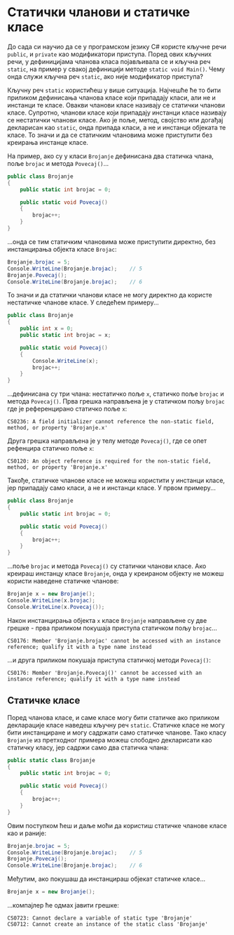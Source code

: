 # Статички чланови и статичке класе

До сада си научио да се у програмском језику C# користе кључне речи `public`,
и `private` као модификатори приступа. Поред ових кључних речи, у дефиницијама
чланова класа појављивала се и кључна реч `static`, на пример у свакој
дефиницији методе `static void Main()`. Чему онда служи кључна реч `static`,
ако није модификатор приступа?

Кључну реч `static` користићеш у више ситуација. Најчешће ће то бити приликом
дефинисања чланова класе који припадају класи, али не и инстанци те класе.
Овакви чланови класе називају се статички чланови класе. Супротно, чланови
класе који припадају инстанци класе називају се нестатички чланови класе.
Ако је поље, метод, својство или догађај декларисан као `static`, онда припада
класи, а не и инстанци објеката те класе. То значи и да се статичким члановима
може приступити без креирања инстанце класе.

На пример, ако су у класи `Brojanje` дефинисана два статичка члана, поље
`brojac` и метода `Povecaj()`...

```cs
public class Brojanje
{
    public static int brojac = 0;

    public static void Povecaj()
    {
        brojac++;
    }
}
```

...онда се тим статичким члановима може приступити директно, без инстанцирања
објекта класе `Brojac`:

```cs
Brojanje.brojac = 5;
Console.WriteLine(Brojanje.brojac);    // 5
Brojanje.Povecaj();
Console.WriteLine(Brojanje.brojac);    // 6
```

То значи и да статички чланови класе не могу директно да користе нестатичке
чланове класе. У следећем примеру...

```cs
public class Brojanje
{
    public int x = 0;
    public static int brojac = x;

    public static void Povecaj()
    {
        Console.WriteLine(x);
        brojac++;
    }
}
```

...дефинисана су три члана: нестатичко поље `x`, статичко поље `brojac` и метода
`Povecaj()`. Прва грешка направљена је у статичком пољу `brojac` где је
референцирано статичко поље `x`:

```text
CS0236: A field initializer cannot reference the non-static field, method, or property 'Brojanje.x'
```

Друга грешка направљена је у телу методе `Povecaj()`, где се опет рефенцира
статичко поље `x`:

```text
CS0120: An object reference is required for the non-static field, method, or property 'Brojanje.x'
```

Такође, статичке чланове класе не можеш користити у инстанци класе, јер
припадају само класи, а не и инстанци класе. У првом примеру...

```cs
public class Brojanje
{
    public static int brojac = 0;

    public static void Povecaj()
    {
        brojac++;
    }
}
```

...поље `brojac` и метода `Povecaj()` су статички чланови класе. Ако креираш
инстанцу класе `Brojanje`, онда у креираном објекту не можеш користи наведене
статичке чланове:

```cs
Brojanje x = new Brojanje();
Console.WriteLine(x.brojac);
Console.WriteLine(x.Povecaj());
```

Након инстанцирања објекта `x` класе `Brojanje` направљене су две грешке - прва
приликом покушаја приступа статичком пољу `brojac`...

```text
CS0176: Member 'Brojanje.brojac' cannot be accessed with an instance reference; qualify it with a type name instead
```

...и друга приликом покушаја приступа статичкој методи `Povecaj()`:

```text
CS0176: Member 'Brojanje.Povecaj()' cannot be accessed with an instance reference; qualify it with a type name instead
```

## Статичке класе

Поред чланова класе, и саме класе могу бити статичке ако приликом декларације
класе наведеш кључну реч `static`. Статичке класе не могу бити инстанциране и
могу садржати само статичке чланове. Тако класу `Brojanje` из претходног
примера можеш слободно декларисати као статичку класу, јер садржи само два
статичка члана:

```cs
public static class Brojanje
{
    public static int brojac = 0;

    public static void Povecaj()
    {
        brojac++;
    }
}
```

Овим поступком ћеш и даље моћи да користиш статичке чланове класе као и раније:

```cs
Brojanje.brojac = 5;
Console.WriteLine(Brojanje.brojac);    // 5
Brojanje.Povecaj();
Console.WriteLine(Brojanje.brojac);    // 6
```

Међутим, ако покушаш да инстанцираш објекат статичке класе...

```cs
Brojanje x = new Brojanje();
```

...компајлер ће одмах јавити грешке:

```text
CS0723: Cannot declare a variable of static type 'Brojanje'
CS0712: Cannot create an instance of the static class 'Brojanje'
```
